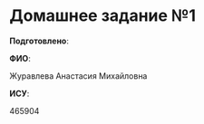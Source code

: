 # Домашнее задание №1

__Подготовлено__:

**ФИО**:

Журавлева Анастасия Михайловна

**ИСУ**:

465904
